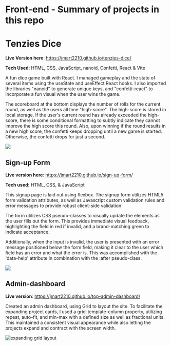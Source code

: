 # Front-end - Summary of projects in this repo

# Tenzies Dice
**Live Version here**: https://jmart2210.github.io/tenzies-dice/

**Tech Used**: HTML, CSS, JavaScript, nanoid, Confetti, React & Vite

A fun dice game built with React. I managed gameplay and the state of several items using the useState and useEffect React hooks. I also imported the libraries "nanoid" to generate unique keys, and "confetti-react" to incorporate a fun visual when the user wins the game.

The scoreboard at the bottom displays the number of rolls for the current round, as well as the users all time "high-score". The high-score is stored in local storage. If the user's current round has already exceeded the high-score, there is some conditional formatting to subtly indicate they cannot improve the high score this round. Also, upon winning if the round results in a new high score, the confetti keeps dropping until a new game is started. Otherwise, the confetti drops for just a second. 

<img src="./tenzies-dice/public/ten-dice-example.gif" />

## Sign-up Form
**Live version here**: https://jmart2210.github.io/sign-up-form/

**Tech used:** HTML, CSS, & JavaScript

This signup page is laid out using flexbox. The signup form utilizes HTML5 form validation attributes, as well as Javascript custom validation rules and error messages to provide robust client-side validation. 

The form utilizes CSS pseudo-classes to visually update the elements as the user fills out the form. This provides immediate visual feedback, highlighting the field in red if invalid, and a brand-matching green to indicate acceptance. 

Additionally, when the input is invalid, the user is presented with an error message positioned below the form field, making it clear to the user which field has an error and what the error is. This was accomplished with the 'data-help' attribute in combination with the :after pseudo-class. 

<img src="sign-up-form/img/formExample.gif">

## Admin-dashboard

**Live version**: https://jmart2210.github.io/top-admin-dashboard/

Created an admin dashboard, using Grid to layout the site. To facilitate the expanding project cards, I used a grid-template-column property, utilizing repeat, auto-fit, and min-max with a defined size as well as fractional units. This maintained a consistent visual appearance while also letting the projects expand and contract with the screen width.

<img src="/img/grid_Dashboard.gif" alt="expanding grid layout"/>